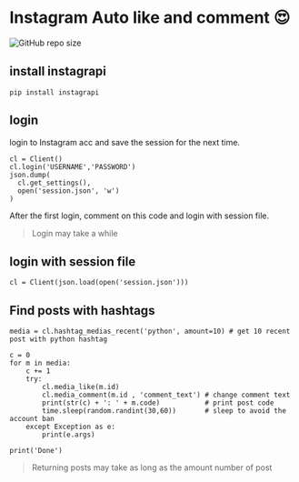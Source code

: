 # Instagram Auto like and comment 😍

![GitHub repo size](https://img.shields.io/github/repo-size/EsmaeiliSina/instabot?style=social)

## install instagrapi 
```
pip install instagrapi
```

## login

login to Instagram acc and save the session for the next time.
  ```
cl = Client()
cl.login('USERNAME','PASSWORD')
json.dump(
    cl.get_settings(),
    open('session.json', 'w')
)
```
After the first login, comment on this code and login with session file.
> Login may take a while
## login with session file
```
cl = Client(json.load(open('session.json')))
```
## Find posts with hashtags
```
media = cl.hashtag_medias_recent('python', amount=10) # get 10 recent post with python hashtag

c = 0
for m in media:
    c += 1
    try:
        cl.media_like(m.id)  
        cl.media_comment(m.id , 'comment_text') # change comment text
        print(str(c) + ': ' + m.code)           # print post code
        time.sleep(random.randint(30,60))       # sleep to avoid the account ban
    except Exception as e:
        print(e.args)

print('Done')
```
>Returning posts may take as long as the amount number of post
